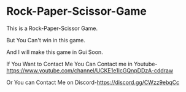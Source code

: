 # Rock-Paper-Scissor-Game

This is a Rock-Paper-Scissor Game.

But You Can't win in this game. 

And I will make this game in Gui Soon.

If You Want to Contact Me You Can Contact me in Youtube-https://www.youtube.com/channel/UCKE1e1IcGQnpDDzA-cddraw

Or You can Contact Me on Discord-https://discord.gg/CWzz9ebqCc
